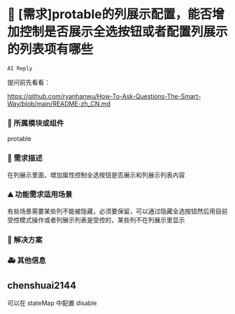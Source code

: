 # 👑 [需求]protable的列展示配置，能否增加控制是否展示全选按钮或者配置列展示的列表项有哪些

`AI Reply`

提问前先看看：

https://github.com/ryanhanwu/How-To-Ask-Questions-The-Smart-Way/blob/main/README-zh_CN.md

### 🔩 所属模块或组件

protable

### 🥰 需求描述

在列展示里面，增加属性控制全选按钮是否展示和列展示列表内容

### ⛰ 功能需求适用场景

有些场景需要某些列不能被隐藏，必须要保留，可以通过隐藏全选按钮然后用目前受控模式操作或者列展示列表是受控的，某些列不在列展示里显示

### 🧐 解决方案

<!--
如果你有解决方案，在这里清晰地阐述
-->

### 🚑 其他信息

<!--
如截图等其他信息可以贴在这里
-->

## chenshuai2144

可以在 stateMap 中配置 disable
